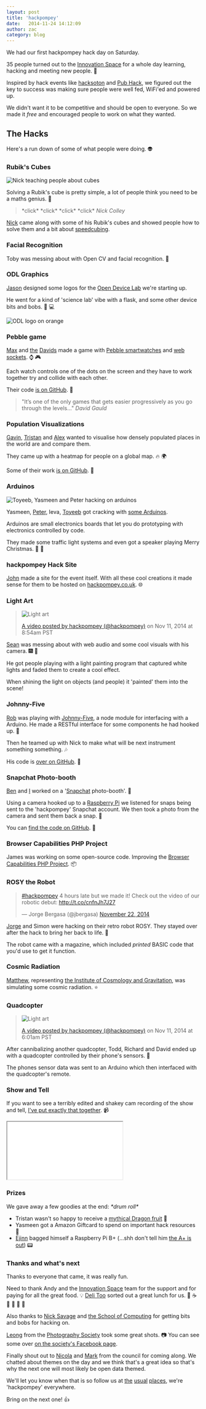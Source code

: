 ```yaml
---
layout: post
title: 'hackpompey'
date:   2014-11-24 14:12:09
author: zac
category: blog
---
```


We had our first hackpompey hack day on Saturday.

35 people turned out to the [Innovation Space](http://www.innovationspace.org.uk/) for a whole day learning, hacking and meeting new people. :balloon:

Inspired by hack events like [hacksoton](http://hacksoton.com/) and [Pub Hack](http://www.pubhack.co.uk/), we figured out the key to success was making sure people were well fed, WiFi'ed and powered up.

We didn't want it to be competitive and should be open to everyone. So we made it _free_ and encouraged people to work on what they wanted.

## The Hacks

Here's a run down of some of what people were doing. :alien:

### Rubik's Cubes

<img class="img-right" src="/assets/hackpompey-cubes.jpg" alt="Nick teaching people about cubes">

Solving a Rubik's cube is pretty simple, a lot of people think you need to be a maths genius. :game_die:

> \*click\* \*click\* \*click\* \*click\* <cite>Nick Colley</cite>

[Nick](http://twitter.com/nickcolley) came along with some of his Rubik's cubes and showed people how to solve them and a bit about [speedcubing](http://en.wikipedia.org/wiki/Speedcubing).

### Facial Recognition

Toby was messing about with Open CV and facial recognition. :japanese_ogre:

### ODL Graphics

[Jason](http://twitter.com/creative-element) designed some logos for the [Open Device Lab](http://odl.rose.digital) we're starting up.

He went for a kind of 'science lab' vibe with a flask, and some other device bits and bobs. :iphone: :computer:

![ODL logo on orange](/assets/hackpompey-odl.png)

### Pebble game

[Max](https://twitter.com/MaxHnt) and [the](https://twitter.com/dcgauld) [Davids](https://twitter.com/dcrichards24) made a game with [Pebble smartwatches](https://getpebble.com/) and [web sockets](https://developer.mozilla.org/en/docs/WebSockets). :watch: :video_game:

Each watch controls one of the dots on the screen and they have to work together try and collide with each other.

Their code [is on GitHub](https://github.com/dcgauld/hack-pompey). :link:

> "It’s one of the only games that gets easier progressively as you go through the levels..." <cite>David Gauld</cite>

### Population Visualizations

[Gavin](https://twitter.com/GGowenn), [Tristan](https://twitter.com/TristanDavey) and [Alex](https://twitter.com/agpreynolds) wanted to visualise how densely populated places in the world are and compare them.

They came up with a heatmap for people on a global map. :fire: :earth_africa:

Some of their work [is on GitHub](https://github.com/agpreynolds/hackpompey). :link:

### Arduinos

<img class="img-right" src="/assets/hackpompey-arduinos.jpg" alt="Toyeeb, Yasmeen and Peter hacking on arduinos">

Yasmeen, [Peter](https://twitter.com/PeteJDS), Ieva, [Toyeeb](https://twitter.com/ToyeebAfolayan) got cracking with [some Arduinos](http://www.arduino.cc/).

Arduinos are small electronics boards that let you do prototyping with electronics controlled by code.

They made some traffic light systems and even got a speaker playing Merry Christmas. :vertical_traffic_light: :christmas_tree:

### hackpompey Hack Site

[John](https://twitter.com/johnwheal) made a site for the event itself. With all these cool creations it made sense for them to be hosted on [hackpompey.co.uk](http://hackpompey.co.uk). :globe_with_meridians:

### Light Art

<div class="media media-right">
<blockquote class="instagram-media" data-instgrm-version="4">
	<img src="/assets/hackpompey-lightart.jpg" alt="Light art">
	<p><a href="https://instagram.com/p/vtZ0nYtiX6/" target="_top">A video posted by hackpompey (@hackpompey)</a> on <time datetime="2014-11-22T16:54:00+00:00">Nov 11, 2014 at 8:54am PST</time></p>
</blockquote>
</div>

[Sean](https://twitter.com/seanmtracey) was messing about with web audio and some cool visuals with his camera. :fireworks: :art:

He got people playing with a light painting program that captured white lights and faded them to create a cool effect.

When shining the light on objects (and people) it 'painted' them into the scene!

### Johnny-Five

[Rob](https://twitter.com/robcalcroft) was playing with [Johnny-Five](https://github.com/rwaldron/johnny-five), a node module for interfacing with a Arduino. He made a RESTful interface for some components he had hooked up. :space_invader:

Then he teamed up with Nick to make what will be next instrument something something. :notes:

His code is [over on GitHub](https://github.com/robcalcroft/robofive). :link:

### Snapchat Photo-booth

[Ben](https://twitter.com/benH_arris) and [I](https://twitter.com/zaccolley) worked on a '[Snapchat](snapchat.com/) photo-booth'. :ghost:

Using a camera hooked up to a [Raspberry Pi]() we listened for snaps being sent to the 'hackpompey' Snapchat account. We then took a photo from the camera and sent them back a snap. :movie_camera:

You can [find the code on GitHub](https://github.com/rosedigital/snapcam). :link:

### Browser Capabilities PHP Project

James was working on some open-source code. Improving the [Browser Capabilities PHP Project](https://github.com/asgrim/browscap-php). :package:

### ROSY the Robot

<div class="media media-right">	
<blockquote class="twitter-tweet" lang="en-gb">
	<p><a href="https://twitter.com/hashtag/hackpompey?src=hash">#hackpompey</a> 4 hours late but we made it! Check out the video of our robotic debut: <a href="http://t.co/cnfnJh7J27">http://t.co/cnfnJh7J27</a></p>
	&mdash; Jorge Bergasa (@jbergasa) <a href="https://twitter.com/jbergasa/status/536288116152471552">November 22, 2014</a>
</blockquote>
</div>

[Jorge](https://twitter.com/jbergasa) and Simon were hacking on their retro robot ROSY. They stayed over after the hack to bring her back to life. :sparkling_heart:

The robot came with a magazine, which included _printed_ BASIC code that you'd use to get it function.

### Cosmic Radiation

[Matthew](https://twitter.com/amattwithers), representing [the Institute of Cosmology and Gravitation](http://research.icg.port.ac.uk/), was simulating some cosmic radiation. :star:

### Quadcopter

<div class="media media-right">
<blockquote class="instagram-media" data-instgrm-version="4">
	<img src="/assets/hackpompey-quadcopter.jpg" alt="Light art">
	<p><a href="https://instagram.com/p/vtGG-XtiaL/" target="_top">A video posted by hackpompey (@hackpompey)</a> on <time datetime="2014-11-22T14:01:45+00:00">Nov 11, 2014 at 6:01am PST</time></p>
</blockquote>
</div>

After cannibalizing another quadcopter, Todd, Richard and David ended up with a quadcopter controlled by their phone's sensors. :helicopter:

The phones sensor data was sent to an Arduino which then interfaced with the quadcopter's remote.

### Show and Tell

If you want to see a terribly edited and shakey cam recording of the show and tell, [I've put exactly that together](https://www.youtube.com/watch?v=EMfFKhD6wJw). :video_camera:

<div class='embed-container'>
	<iframe src="//www.youtube.com/embed/EMfFKhD6wJw" allowfullscreen></iframe>
</div>

### Prizes

We gave away a few goodies at the end: *\*drum roll\**

+ Tristan wasn't so happy to receive a [mythical Dragon fruit](http://en.wikipedia.org/wiki/Pitaya) :pineapple:
+ Yasmeen got a Amazon Giftcard to spend on important hack resources :money_with_wings:
+ [Ejinn](https://twitter.com/EjinnHiew) bagged himself a Raspberry Pi B+ (...shh don't tell him [the A+ is out](http://www.raspberrypi.org/products/model-a-plus/)) :pager:

### Thanks and what's next

Thanks to everyone that came, it was really fun.

Need to thank Andy and the [Innovation Space](http://www.innovationspace.org.uk/) team for the support and for paying for all the great food. :bulb: [Deli Too](https://www.facebook.com/delitoo) sorted out a great lunch for us. :fork_and_knife: :coffee: :cookie: :apple: :lollipop: :pizza:

Also thanks to [Nick Savage](http://www.port.ac.uk/school-of-computing/staff/dr-nick-savage.html) and [the School of Computing](http://www.port.ac.uk/school-of-computing/) for getting bits and bobs for hacking on.

[Leong](http://instagram.com/leongchye) from the [Photography Society](http://filmandphoto.org/) took some great shots. :camera: You can see some over [on the society's Facebook page](https://www.facebook.com/media/set/?set=a.617191168408881.1073741891.382441638550503&type=1).

Finally shout out to [Nicola](https://twitter.com/FoxLanguish) and [Mark](https://twitter.com/markbraggins) from the council for coming along. We chatted about themes on the day and we think that's a great idea so that's why the next one will most likely be open data themed.

We'll let you know when that is so follow us at [the](http://twitter.com/hackpompey) [usual](http://instagram.com/hackpompey) [places](http://facebook.com/hackpompey), we're 'hackpompey' everywhere.

Bring on the next one! :thumbsup:

<script async defer src="//platform.twitter.com/widgets.js" charset="utf-8"></script>
<script async defer src="//platform.instagram.com/en_US/embeds.js"></script>

